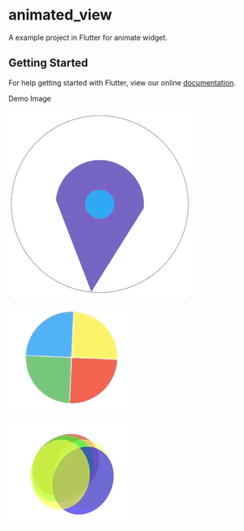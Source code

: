 # animated_view

A example project in Flutter for animate widget.

## Getting Started

For help getting started with Flutter, view our online
[documentation](https://flutter.io/).

Demo Image

![alt text](https://github.com/zmqgithub/animated_widget/blob/master/demoimages/point_img.gif)

![alt text](https://github.com/zmqgithub/animated_widget/blob/master/demoimages/square_demo.gif)

![alt text](https://github.com/zmqgithub/animated_widget/blob/master/demoimages/triangle_demo.gif)

